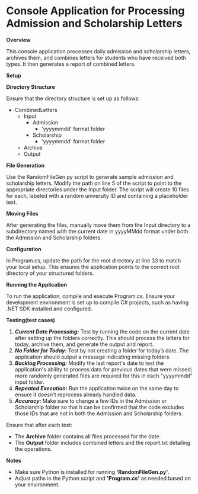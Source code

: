 # Console Application for Processing Admission and Scholarship Letters

 <strong>Overview</strong>
 
 This console application processes daily admission and scholarship letters, archives them, and combines letters for students who have received both types. It then generates a report of combined letters.

 <strong>Setup</strong>

<strong>Directory Structure</strong>

Ensure that the directory structure is set up as follows:

- CombinedLetters
   - Input
     - Admission
        - 'yyyymmdd' format folder
     - Scholarship
        - 'yyyymmdd' format folder
   - Archive
   - Output


<strong>File Generation</strong>

Use the RandomFileGen.py script to generate sample admission and scholarship letters. Modify the path on line 5 of the script to point to the appropriate directories under the Input folder. The script will create 10 files for each, labeled with a random university ID and containing a placeholder text.

<strong>Moving Files</strong>

After generating the files, manually move them from the Input directory to a subdirectory named with the current date in yyyyMMdd format under both the Admission and Scholarship folders.

<strong>Configuration</strong>

In Program.cs, update the path for the root directory at line 33 to match your local setup. This ensures the application points to the correct root directory of your structured folders.

<strong>Running the Application</strong>

To run the application, compile and execute Program.cs. Ensure your development environment is set up to compile C# projects, such as having .NET SDK installed and configured.

<strong>Testing(test cases)</strong>

1. ___Current Date Processing:___ Test by running the code on the current date after setting up the folders correctly. This should process the letters for today, archive them, and generate the output and report.
2. ___No Folder for Today:___ Test by not creating a folder for today’s date. The application should output a message indicating missing folders.
3. ___Backlog Processing:___ Modify the last report's date to test the application's ability to process data for previous dates that were missed; more randomly generated files are required for this in each "yyyymmdd" input folder.
4. ___Repeated Execution:___ Run the application twice on the same day to ensure it doesn't reprocess already handled data.
5. ___Accuracy:___ Make sure to change a few IDs in the Admission or Scholarship folder so that it can be confirmed that the code excludes those IDs that are not in both the Admission and Scholarship folders.

Ensure that after each test:
- The **Archive** folder contains all files processed for the date.
- The **Output** folder includes combined letters and the report.txt detailing the operations.

<strong>Notes</strong>

- Make sure Python is installed for running **'RandomFileGen.py'**.
- Adjust paths in the Python script and **'Program.cs'** as needed based on your environment.
